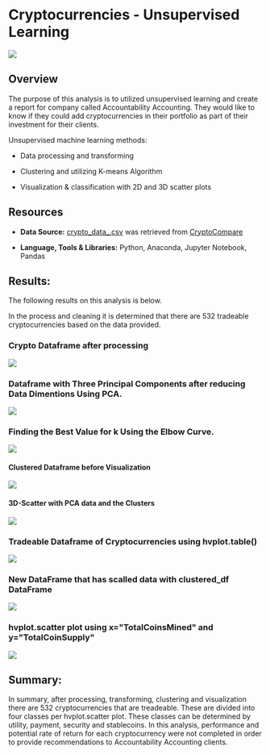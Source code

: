 # Cryptocurrencies - Unsupervised Learning
![](Images/crypto-6713760_1920.jpg)


## Overview
The purpose of this analysis is to utilized unsupervised learning and create a report for company called Accountability Accounting. They would like to know if they could add cryptocurrencies in their portfolio as part of their investment for their clients.  

Unsupervised machine learning methods:
- Data processing and transforming

- Clustering and utilizing K-means Algorithm 

- Visualization & classification with 2D and 3D scatter plots



## Resources 

- **Data Source:** [crypto_data_.csv](Resources/crypto_data.csv) was retrieved from [CryptoCompare](https://min-api.cryptocompare.com/data/all/coinlist)

- **Language, Tools & Libraries:** Python, Anaconda, Jupyter Notebook, Pandas  



## Results: 
The following results on this analysis is below. 

In the process and cleaning it is determined that there are 532 tradeable cryptocurrencies based on the data provided. 



### Crypto Dataframe after processing
![](Images/Crypto_df.png)




### Dataframe with Three Principal Components after reducing Data Dimentions Using PCA.
![](Images/DataFrame%20with%20Three%20Pincipal%20Components.png)




### Finding the Best Value for k Using the Elbow Curve.
![](Images/Elbow%20Curve.png)




#### Clustered Dataframe before Visualization 
![](Images/Clustered%20df.png)





#### 3D-Scatter with PCA data and the Clusters
![](Images/3D-Scatter%20Plot%20with%20the%20PCA%20Data%20and%20Cluster.png)




### Tradeable Dataframe of Cryptocurrencies using hvplot.table()
![](Images/Tradeable%20Crypto%20Table.png)




### New DataFrame that has scalled data with clustered_df DataFrame
![](Images/New%20DataFrame%20with%20clustered_df.png)



### hvplot.scatter plot using x="TotalCoinsMined" and y="TotalCoinSupply"
![](Images/hvplot.scatter%20plot.png)



## Summary: 
In summary, after processing, transforming, clustering and visualization there are 532 cryptocurrencies that are treadeable. These are divided into four classes per hvplot.scatter plot. These classes can be determined by utility, payment, security and stablecoins. In this analysis, performance and potential rate of return for each cryptocurrency were not completed in order to provide recommendations to Accountability Accounting clients.  

